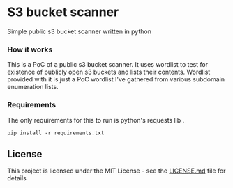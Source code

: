 # S3 bucket scanner

Simple public s3 bucket scanner written in python


### How it works

This is a PoC of a public s3 bucket scanner. It uses wordlist to test for existence of publicly open s3 buckets and lists their contents. Wordlist provided with it is just a PoC wordlist I've gathered from various subdomain enumeration lists.



### Requirements 

The only requirements for this to run is python's requests lib . 

```
pip install -r requirements.txt
```

## License

This project is licensed under the MIT License - see the [LICENSE.md](LICENSE.md) file for details

